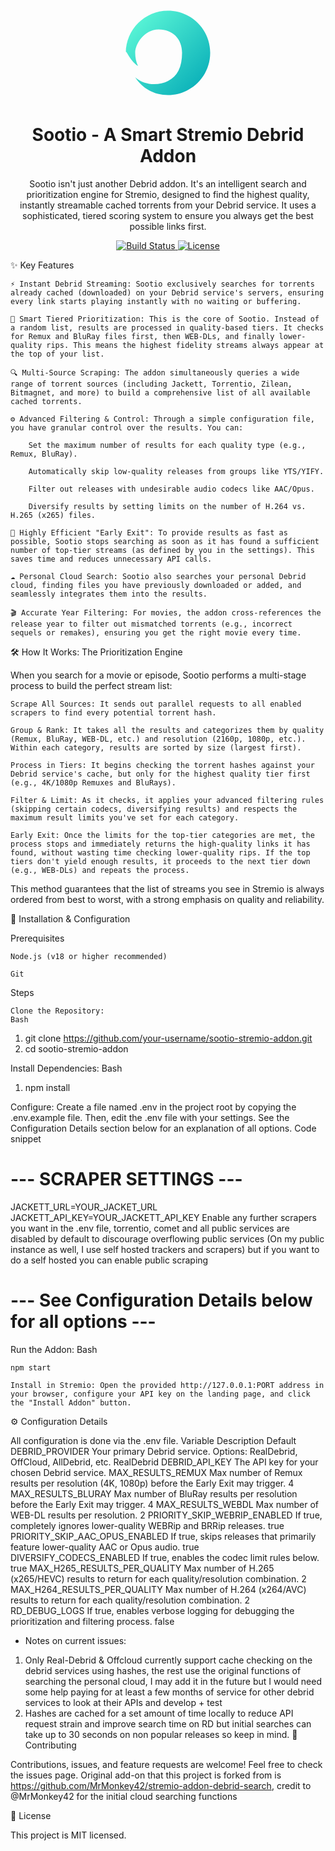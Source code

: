 <p align="center">
<img src="data:image/svg+xml,%3Csvg%20xmlns='http://www.w3.org/2000/svg'%20viewBox='0%200%20100%20100'%3E%3Cdefs%3E%3ClinearGradient%20id='grad'%20x1='0%25'%20y1='0%25'%20x2='100%25'%20y2='100%25'%3E%3Cstop%20offset='0%25'%20style='stop-color:%2364ffda;stop-opacity:1'%20/%3E%3Cstop%20offset='100%25'%20style='stop-color:%2300A7B5;stop-opacity:1'%20/%3E%3C/linearGradient%3E%3C/defs%3E%3Cpath%20fill='url(%23grad)'%20d='M50,5%20C74.85,5%2095,25.15%2095,50%20C95,74.85%2074.85,95%2050,95%20C35,95%2022.33,87.6%2015,76%20C25,85%2040,85%2050,80%20C60,75%2065,65%2065,50%20C65,35%2055,25%2040,25%20C25,25%2015,40%2015,50%20C15,55%2016,60%2018,64%20C8.5,58%205,45%205,50%20C5,25.15%2025.15,5%2050,5%20Z'/%3E%3C/svg%3E" alt="Sootio Logo" width="150">
</p>

<h1 align="center">Sootio - A Smart Stremio Debrid Addon</h1>

<p align="center">
Sootio isn't just another Debrid addon. It's an intelligent search and prioritization engine for Stremio, designed to find the highest quality, instantly streamable cached torrents from your Debrid service. It uses a sophisticated, tiered scoring system to ensure you always get the best possible links first.
</p>

<p align="center">
<a href="#">
<img src="https://img.shields.io/badge/build-passing-brightgreen.svg" alt="Build Status">
</a>
<a href="#">
<img src="https://img.shields.io/badge/license-MIT-blue.svg" alt="License">
</a>
</p>

✨ Key Features

    ⚡ Instant Debrid Streaming: Sootio exclusively searches for torrents already cached (downloaded) on your Debrid service's servers, ensuring every link starts playing instantly with no waiting or buffering.

    🧠 Smart Tiered Prioritization: This is the core of Sootio. Instead of a random list, results are processed in quality-based tiers. It checks for Remux and BluRay files first, then WEB-DLs, and finally lower-quality rips. This means the highest fidelity streams always appear at the top of your list.

    🔍 Multi-Source Scraping: The addon simultaneously queries a wide range of torrent sources (including Jackett, Torrentio, Zilean, Bitmagnet, and more) to build a comprehensive list of all available cached torrents.

    ⚙️ Advanced Filtering & Control: Through a simple configuration file, you have granular control over the results. You can:

        Set the maximum number of results for each quality type (e.g., Remux, BluRay).

        Automatically skip low-quality releases from groups like YTS/YIFY.

        Filter out releases with undesirable audio codecs like AAC/Opus.

        Diversify results by setting limits on the number of H.264 vs. H.265 (x265) files.

    🚀 Highly Efficient "Early Exit": To provide results as fast as possible, Sootio stops searching as soon as it has found a sufficient number of top-tier streams (as defined by you in the settings). This saves time and reduces unnecessary API calls.

    ☁️ Personal Cloud Search: Sootio also searches your personal Debrid cloud, finding files you have previously downloaded or added, and seamlessly integrates them into the results.

    🎬 Accurate Year Filtering: For movies, the addon cross-references the release year to filter out mismatched torrents (e.g., incorrect sequels or remakes), ensuring you get the right movie every time.

🛠️ How It Works: The Prioritization Engine

When you search for a movie or episode, Sootio performs a multi-stage process to build the perfect stream list:

    Scrape All Sources: It sends out parallel requests to all enabled scrapers to find every potential torrent hash.

    Group & Rank: It takes all the results and categorizes them by quality (Remux, BluRay, WEB-DL, etc.) and resolution (2160p, 1080p, etc.). Within each category, results are sorted by size (largest first).

    Process in Tiers: It begins checking the torrent hashes against your Debrid service's cache, but only for the highest quality tier first (e.g., 4K/1080p Remuxes and BluRays).

    Filter & Limit: As it checks, it applies your advanced filtering rules (skipping certain codecs, diversifying results) and respects the maximum result limits you've set for each category.

    Early Exit: Once the limits for the top-tier categories are met, the process stops and immediately returns the high-quality links it has found, without wasting time checking lower-quality rips. If the top tiers don't yield enough results, it proceeds to the next tier down (e.g., WEB-DLs) and repeats the process.

This method guarantees that the list of streams you see in Stremio is always ordered from best to worst, with a strong emphasis on quality and reliability.

🚀 Installation & Configuration

Prerequisites

    Node.js (v18 or higher recommended)

    Git

Steps

    Clone the Repository:
    Bash

1. git clone https://github.com/your-username/sootio-stremio-addon.git
2. cd sootio-stremio-addon

Install Dependencies:
Bash

1. npm install

Configure: Create a file named .env in the project root by copying the .env.example file. Then, edit the .env file with your settings. See the Configuration Details section below for an explanation of all options.
Code snippet

# --- SCRAPER SETTINGS ---
JACKETT_URL=YOUR_JACKET_URL
JACKETT_API_KEY=YOUR_JACKETT_API_KEY
Enable any further scrapers you want in the .env file, torrentio, comet and all public services are disabled by default to discourage overflowing public services (On my public instance as well, I use self hosted trackers and scrapers) but if you want to do a self hosted you can enable public scraping

# --- See Configuration Details below for all options ---

Run the Addon:
Bash

    npm start

    Install in Stremio: Open the provided http://127.0.0.1:PORT address in your browser, configure your API key on the landing page, and click the "Install Addon" button.

⚙️ Configuration Details

All configuration is done via the .env file.
Variable	Description	Default
DEBRID_PROVIDER	Your primary Debrid service. Options: RealDebrid, OffCloud, AllDebrid, etc.	RealDebrid
DEBRID_API_KEY	The API key for your chosen Debrid service.	
MAX_RESULTS_REMUX	Max number of Remux results per resolution (4K, 1080p) before the Early Exit may trigger.	4
MAX_RESULTS_BLURAY	Max number of BluRay results per resolution before the Early Exit may trigger.	4
MAX_RESULTS_WEBDL	Max number of WEB-DL results per resolution.	2
PRIORITY_SKIP_WEBRIP_ENABLED	If true, completely ignores lower-quality WEBRip and BRRip releases.	true
PRIORITY_SKIP_AAC_OPUS_ENABLED	If true, skips releases that primarily feature lower-quality AAC or Opus audio.	true
DIVERSIFY_CODECS_ENABLED	If true, enables the codec limit rules below.	true
MAX_H265_RESULTS_PER_QUALITY	Max number of H.265 (x265/HEVC) results to return for each quality/resolution combination.	2
MAX_H264_RESULTS_PER_QUALITY	Max number of H.264 (x264/AVC) results to return for each quality/resolution combination.	2
RD_DEBUG_LOGS	If true, enables verbose logging for debugging the prioritization and filtering process.	false

* Notes on current issues:
1. Only Real-Debrid & Offcloud currently support cache checking on the debrid services using hashes, the rest use the original functions of searching the personal cloud, I may add it in the future but I would need some help paying for at least a few months of service for other debrid services to look at their APIs and develop + test
2. Hashes are cached for a set amount of time locally to reduce API request strain and improve search time on RD but initial searches can take up to 30 seconds on non popular releases so keep in mind.
🤝 Contributing

Contributions, issues, and feature requests are welcome! Feel free to check the issues page.
Original add-on that this project is forked from is https://github.com/MrMonkey42/stremio-addon-debrid-search, credit to @MrMonkey42 for the initial cloud searching functions

📝 License

This project is MIT licensed.
